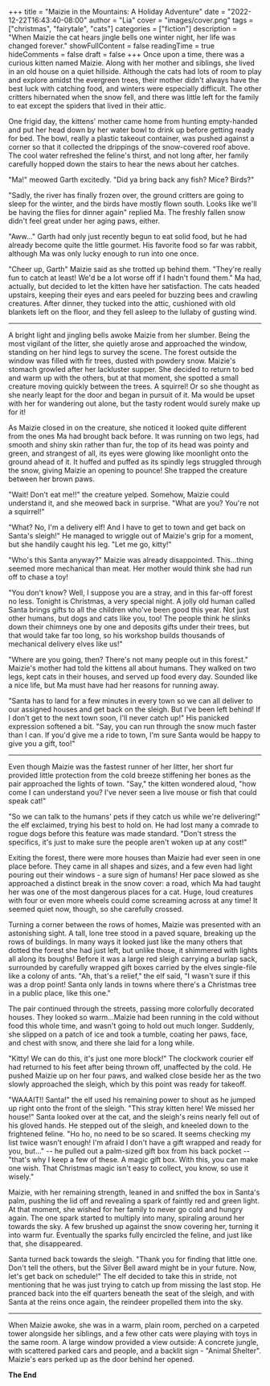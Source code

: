 +++
title = "Maizie in the Mountains: A Holiday Adventure"
date = "2022-12-22T16:43:40-08:00"
author = "Lia"
cover = "images/cover.png"
tags = ["christmas", "fairytale", "cats"]
categories = ["fiction"]
description = "When Maizie the cat hears jingle bells one winter night, her life was changed forever."
showFullContent = false
readingTime = true
hideComments = false
draft = false
+++
Once upon a time, there was a curious kitten named Maizie. Along with her mother and siblings, she lived in an old house on a quiet hillside. Although the cats had lots of room to play and explore amidst the evergreen trees, their mother didn't always have the best luck with catching food, and winters were especially difficult. The other critters hibernated when the snow fell, and there was little left for the family to eat except the spiders that lived in their attic.

One frigid day, the kittens' mother came home from hunting empty-handed and put her head down by her water bowl to drink up before getting ready for bed. The bowl, really a plastic takeout container, was pushed against a corner so that it collected the drippings of the snow-covered roof above. The cool water refreshed the feline's thirst, and not long after, her family carefully hopped down the stairs to hear the news about her catches.

"Ma!" meowed Garth excitedly. "Did ya bring back any fish? Mice? Birds?"

"Sadly, the river has finally frozen over, the ground critters are going to sleep for the winter, and the birds have mostly flown south. Looks like we'll be having the flies for dinner again" replied Ma. The freshly fallen snow didn't feel great under her aging paws, either.

"Aww..." Garth had only just recently begun to eat solid food, but he had already become quite the little gourmet. His favorite food so far was rabbit, although Ma was only lucky enough to run into one once.

"Cheer up, Garth" Maizie said as she trotted up behind them. "They're really fun to catch at least! We'd be a lot worse off if I hadn't found them." Ma had, actually, but decided to let the kitten have her satisfaction. The cats headed upstairs, keeping their eyes and ears peeled for buzzing bees and crawling creatures. After dinner, they tucked into the attic, cushioned with old blankets left on the floor, and they fell asleep to the lullaby of gusting wind.

---
A bright light and jingling bells awoke Maizie from her slumber. Being the most vigilant of the litter, she quietly arose and approached the window, standing on her hind legs to survey the scene. The forest outside the window was filled with fir trees, dusted with powdery snow. Maizie's stomach growled after her lackluster supper. She decided to return to bed and warm up with the others, but at that moment, she spotted a small creature moving quickly between the trees. A squirrel! Or so she thought as she nearly leapt for the door and began in pursuit of it. Ma would be upset with her for wandering out alone, but the tasty rodent would surely make up for it!

As Maizie closed in on the creature, she noticed it looked quite different from the ones Ma had brought back before. It was running on two legs, had smooth and shiny skin rather than fur, the top of its head was pointy and green, and strangest of all, its eyes were glowing like moonlight onto the ground ahead of it. It huffed and puffed as its spindly legs struggled through the snow, giving Maizie an opening to pounce! She trapped the creature between her brown paws.

"Wait! Don't eat me!!" the creature yelped. Somehow, Maizie could understand it, and she meowed back in surprise. "What are you? You're not a squirrel!"

"What? No, I'm a delivery elf! And I have to get to town and get back on Santa's sleigh!" He managed to wriggle out of Maizie's grip for a moment, but she handily caught his leg. "Let me go, kitty!"

"Who's this Santa anyway?" Maizie was already disappointed. This...thing seemed more mechanical than meat. Her mother would think she had run off to chase a toy!

"You don't know? Well, I suppose you are a stray, and in this far-off forest no less. Tonight is Christmas, a very special night. A jolly old human called Santa brings gifts to all the children who've been good this year. Not just other humans, but dogs and cats like you, too! The people think he slinks down their chimneys one by one and deposits gifts under their trees, but that would take far too long, so his workshop builds thousands of mechanical delivery elves like us!"

"Where are you going, then? There's not many people out in this forest." Maizie's mother had told the kittens all about humans. They walked on two legs, kept cats in their houses, and served up food every day. Sounded like a nice life, but Ma must have had her reasons for running away.

"Santa has to land for a few minutes in every town so we can all deliver to our assigned houses and get back on the sleigh. But I've been left behind! If I don't get to the next town soon, I'll never catch up!" His panicked expression softened a bit. "Say, you can run through the snow much faster than I can. If you'd give me a ride to town, I'm sure Santa would be happy to give you a gift, too!"

---
Even though Maizie was the fastest runner of her litter, her short fur provided little protection from the cold breeze stiffening her bones as the pair approached the lights of town. "Say," the kitten wondered aloud, "how come I can understand you? I've never seen a live mouse or fish that could speak cat!"

"So we can talk to the humans' pets if they catch us while we're delivering!" the elf exclaimed, trying his best to hold on. He had lost many a comrade to rogue dogs before this feature was made standard. "Don't stress the specifics, it's just to make sure the people aren't woken up at any cost!"

Exiting the forest, there were more houses than Maizie had ever seen in one place before. They came in all shapes and sizes, and a few even had light pouring out their windows - a sure sign of humans! Her pace slowed as she approached a distinct break in the snow cover: a road, which Ma had taught her was one of the most dangerous places for a cat. Huge, loud creatures with four or even more wheels could come screaming across at any time! It seemed quiet now, though, so she carefully crossed.

Turning a corner between the rows of homes, Maizie was presented with an astonishing sight. A tall, lone tree stood in a paved square, breaking up the rows of buildings. In many ways it looked just like the many others that dotted the forest she had just left, but unlike those, it shimmered with lights all along its boughs! Before it was a large red sleigh carrying a burlap sack, surrounded by carefully wrapped gift boxes carried by the elves single-file like a colony of ants. "Ah, that's a relief," the elf said, "I wasn't sure if this was a drop point! Santa only lands in towns where there's a Christmas tree in a public place, like this one."

The pair continued through the streets, passing more colorfully decorated houses. They looked so warm...Maizie had been running in the cold without food this whole time, and wasn't going to hold out much longer. Suddenly, she slipped on a patch of ice and took a tumble, coating her paws, face, and chest with snow, and there she laid for a long while.

"Kitty! We can do this, it's just one more block!" The clockwork courier elf had returned to his feet after being thrown off, unaffected by the cold. He pushed Maizie up on her four paws, and walked close beside her as the two slowly approached the sleigh, which by this point was ready for takeoff.

"WAAAIT!! Santa!" the elf used his remaining power to shout as he jumped up right onto the front of the sleigh. "This stray kitten here! We missed her house!" Santa looked over at the cat, and the sleigh's reins nearly fell out of his gloved hands. He stepped out of the sleigh, and kneeled down to the frightened feline. "Ho ho, no need to be so scared. It seems checking my list twice wasn't enough! I'm afraid I don't have a gift wrapped and ready for you, but..." -- he pulled out a palm-sized gift box from his back pocket -- "that's why I keep a few of these. A magic gift box. With this, you can make one wish. That Christmas magic isn't easy to collect, you know, so use it wisely."

Maizie, with her remaining strength, leaned in and sniffed the box in Santa's palm, pushing the lid off and revealing a spark of faintly red and green light. At that moment, she wished for her family to never go cold and hungry again. The one spark started to multiply into many, spiraling around her towards the sky. A few brushed up against the snow covering her, turning it into warm fur. Eventually the sparks fully encircled the feline, and just like that, she disappeared.

Santa turned back towards the sleigh. "Thank you for finding that little one. Don't tell the others, but the Silver Bell award might be in your future. Now, let's get back on schedule!" The elf decided to take this in stride, not mentioning that he was just trying to catch up from missing the last stop. He pranced back into the elf quarters beneath the seat of the sleigh, and with Santa at the reins once again, the reindeer propelled them into the sky.

---
When Maizie awoke, she was in a warm, plain room, perched on a carpeted tower alongside her siblings, and a few other cats were playing with toys in the same room. A large window provided a view outside: A concrete jungle, with scattered parked cars and people, and a backlit sign - "Animal Shelter".
Maizie's ears perked up as the door behind her opened.

**The End**